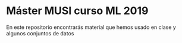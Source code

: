 # Máster MUSI curso ML 2019

En este repositorio encontrarás material que hemos usado en clase y algunos conjuntos de datos